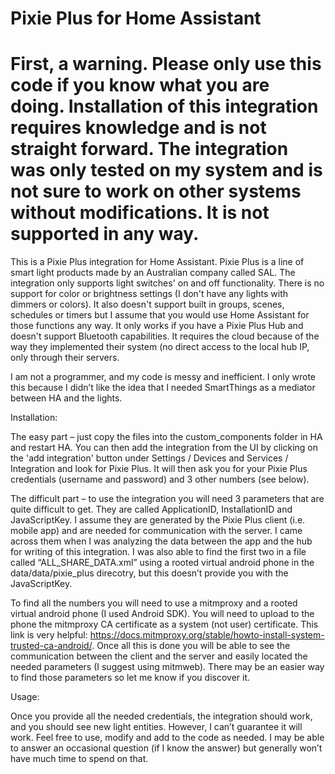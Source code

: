 # Pixie Plus for Home Assistant 

First, a warning. Please only use this code if you know what you are doing. Installation of this integration requires knowledge and is not straight forward. The integration was only tested on my system and is not sure to work on other systems without modifications. It is not supported in any way. 
==========================

This is a Pixie Plus integration for Home Assistant. Pixie Plus is a line of smart light products made by an Australian company called SAL. The
integration only supports light switches' on and off functionality. There is no support for color or brightness settings (I don't have any lights with
dimmers or colors). It also doesn't support built in groups, scenes, schedules or timers but I assume that you would use Home Assistant for those
functions any way. It only works if you have a Pixie Plus Hub and doesn't support Bluetooth capabilities. It requires the cloud because of the way they implemented their system (no direct access to the local hub IP, only through their servers. 

I am not a programmer, and my code is messy and inefficient. I only wrote this because I didn’t like the idea that I needed SmartThings as a mediator between HA and the lights.  


Installation: 

The easy part – just copy the files into the custom_components folder in HA and restart HA. You can then add the integration from the UI by clicking on the 'add integration' button under Settings / Devices and Services / Integration and look for Pixie Plus. It will then ask you for your Pixie Plus credentials (username and password) and 3 other numbers (see below). 

The difficult part – to use the integration you will need 3 parameters that are quite difficult to get. They are called ApplicationID, InstallationID and JavaScriptKey. I assume they are generated by the Pixie Plus client (i.e. mobile app) and are needed for communication with the server. I came across them when I was analyzing the data between the app and the hub for writing of this integration. I was also able to find the first two in a file called “ALL_SHARE_DATA.xml” using a rooted virtual android phone in the data/data/pixie_plus direcotry, but this doesn’t provide you with the JavaScriptKey.  

To find all the numbers you will need to use a mitmproxy and a rooted virtual android phone (I used Android SDK). You will need to upload to the phone the mitmproxy CA certificate as a system (not user) certificate. This link is very helpful: https://docs.mitmproxy.org/stable/howto-install-system-trusted-ca-android/. Once all this is done you will be able to see the communication between the client and the server and easily located the needed parameters (I suggest using mitmweb). There may be an easier way to find those parameters so let me know if you discover it.  


Usage: 

Once you provide all the needed credentials, the integration should work, and you should see new light entities. However, I can’t guarantee it will work. Feel free to use, modify and add to the code as needed. I may be able to answer an occasional question (if I know the answer) but generally won’t have much time to spend on that. 
